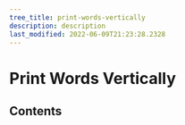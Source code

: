 ```yaml
---
tree_title: print-words-vertically
description: description
last_modified: 2022-06-09T21:23:28.2328
---
```


# Print Words Vertically

## Contents
